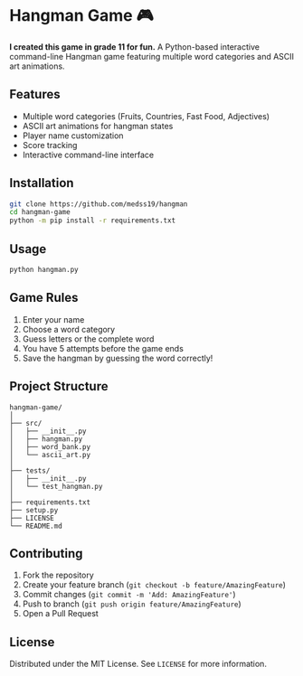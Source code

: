# Hangman Game 🎮

__I created this game in grade 11 for fun.__ 
A Python-based interactive command-line Hangman game featuring multiple word categories and ASCII art animations.

## Features

- Multiple word categories (Fruits, Countries, Fast Food, Adjectives)
- ASCII art animations for hangman states
- Player name customization
- Score tracking
- Interactive command-line interface

## Installation

```bash
git clone https://github.com/medss19/hangman
cd hangman-game
python -m pip install -r requirements.txt
```

## Usage

```bash
python hangman.py
```

## Game Rules

1. Enter your name
2. Choose a word category
3. Guess letters or the complete word
4. You have 5 attempts before the game ends
5. Save the hangman by guessing the word correctly!

## Project Structure

```
hangman-game/
│
├── src/
│   ├── __init__.py
│   ├── hangman.py
│   ├── word_bank.py
│   └── ascii_art.py
│
├── tests/
│   ├── __init__.py
│   └── test_hangman.py
│
├── requirements.txt
├── setup.py
├── LICENSE
└── README.md
```

## Contributing

1. Fork the repository
2. Create your feature branch (`git checkout -b feature/AmazingFeature`)
3. Commit changes (`git commit -m 'Add: AmazingFeature'`)
4. Push to branch (`git push origin feature/AmazingFeature`)
5. Open a Pull Request

## License

Distributed under the MIT License. See `LICENSE` for more information.
